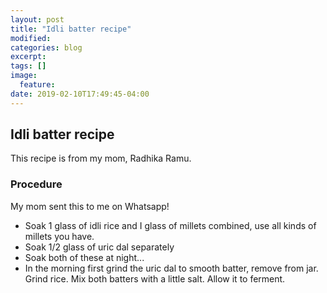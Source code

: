 ```yaml
---
layout: post
title: "Idli batter recipe"
modified:
categories: blog
excerpt:
tags: []
image:
  feature:
date: 2019-02-10T17:49:45-04:00
---
```

## Idli batter recipe

This recipe is from my mom, Radhika Ramu.

### Procedure

My mom sent this to me on Whatsapp!

- Soak 1 glass of idli rice and I glass of millets combined, use all kinds of millets you have.
- Soak 1/2 glass of uric dal separately
- Soak both of these at night...
- In the morning first grind the uric dal to smooth batter, remove from jar. Grind rice. Mix both batters with a little salt. Allow it to ferment.
